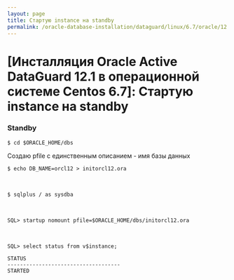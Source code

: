 ```yaml
---
layout: page
title: Стартую instance на standby
permalink: /oracle-database-installation/dataguard/linux/6.7/oracle/12.1/startup-instance-on-standby/
---
```


# [Инсталляция Oracle Active DataGuard 12.1 в операционной системе Centos 6.7]: Стартую instance на standby



### Standby


	$ cd $ORACLE_HOME/dbs

Создаю pfile с единственным описанием - имя базы данных

	$ echo DB_NAME=orcl12 > initorcl12.ora

<br/>

	$ sqlplus / as sysdba

<br/>

	SQL> startup nomount pfile=$ORACLE_HOME/dbs/initorcl12.ora

<br/>

	SQL> select status from v$instance;

	STATUS
	------------------------------------
	STARTED

